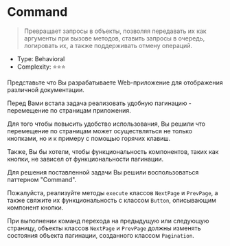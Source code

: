 # Command

> Превращает запросы в объекты, позволяя передавать их как аргументы
> при вызове методов, ставить запросы в очередь, логировать их,
> а также поддерживать отмену операций.

- Type: Behavioral
- Complexity: ⭐⭐⭐

Представьте что Вы разрабатываете Web-приложение для отображения различной
документации.

Перед Вами встала задача реализовать удобную пагинацию - перемещение
по страницам приложения.

Для того чтобы повысить удобство использования, Вы решили что перемещение
по страницам может осуществляться не только кнопками, но и к примеру с
помощью горячих клавиш.

Также, Вы бы хотели, чтобы функциональность компонентов, таких как кнопки, не зависел
от функциональности пагинации.

Для решения поставленной задачи Вы решили воспользоваться паттерном "Command".

Пожалуйста, реализуйте методы `execute` классов `NextPage` и `PrevPage`, а
также свяжите их функциональность с классом `Button`, описывающим компонент
кнопки.

При выполнении команд перехода на предыдущую или следующую страницу, объекты
классов `NextPage` и `PrevPage` должны изменять состояния объекта пагинации,
созданного классом `Pagination`.
